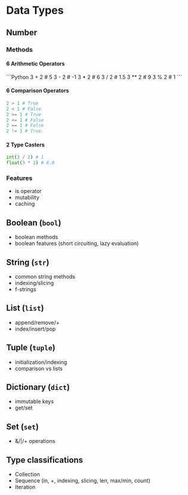 # Data Types

## Number 
### Methods
#### 6 Arithmetic Operators

<div style="text-align: left">
```Python
3 + 2 # 5 
3 - 2 # -1
3 * 2 # 6
3 / 2 # 1.5
3 ** 2 # 9
3 % 2 # 1
```
 </div>

#### 6 Comparison Operators
```Python
2 > 1 # True
2 < 1 # False
2 >= 1 # True
2 <= 1 # False
2 == 1 # False
2 != 1 # True
```

#### 2 Type Casters
```Python
int(3 / 2) # 1
float(3 * 2) # 6.0
```

### Features
* is operator
* mutability
* caching

## Boolean (```bool```)
  * boolean methods
  * boolean features (short circuiting, lazy evaluation)
## String (```str```)
  * common string methods
  * indexing/slicing
  * f-strings
## List (```list```)
  * append/remove/+
  * index/insert/pop
## Tuple (```tuple```)
  * initialization/indexing
  * comparison vs lists
## Dictionary (```dict```)
  * immutable keys
  * get/set
## Set (```set```)
  * &/|/+ operations
## Type classifications
  * Collection
  * Sequence (in, +, indexing, slicing, len, max/min, count)
  * Iteration
